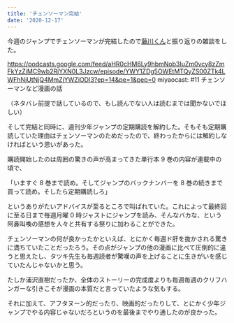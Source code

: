 ```yaml
---
title: 'チェンソーマン完結'
date: '2020-12-17'
---
```


今週のジャンプでチェンソーマンが完結したので[藤川くん](https://twitter.com/ushiro_noko)と振り返りの雑談をした。

https://podcasts.google.com/feed/aHR0cHM6Ly9hbmNob3IuZm0vcy8zZmFkYzZiMC9wb2RjYXN0L3Jzcw/episode/YWY1ZDg5OWEtMTQyZS00ZTk4LWFhNjUtNjQ4MmZjYWZiODI3?ep=14&pe=1&pep=0
miyaocast: #11 チェンソーマンなど漫画の話

（ネタバレ前提で話しているので、もし読んでない人は読むまでは聞かないでほしい）

そして完結と同時に、週刊少年ジャンプの定期購読を解約した。そもそも定期購読していた理由はチェンソーマンのためだったので、終わったからには解約しなければという思いがあった。

購読開始したのは周囲の驚きの声が高まってきた単行本 9 巻の内容が連載中の頃で、

「いますぐ 8 巻まで読め。そしてジャンプのバックナンバーを 8 巻の続きまで買って読め。そしたら定期購読しろ」

というありがたいアドバイスが至るところで叫ばれていた。これによって最終回に至る日まで毎週月曜 0 時ジャストにジャンプを読み、そんなバカな、という阿鼻叫喚の感想を人々と共有する祭りに加わることができた。

チェンソーマンの何が良かったかといえば、とにかく毎週ド肝を抜かされる驚きに満ちていたことだったろう。その点がジャンプの他の漫画に比べて圧倒的に違うと思えたし、タツキ先生も毎週読者が驚嘆の声を上げることに生きがいを感じていたんじゃないかと思う。

たしか浦沢直樹だったか、全体のストーリーの完成度よりも毎週毎週のクリフハンガーな引きこそが漫画の本質だと言っていたような気もする。

それに加えて、アフタヌーン的だったり、映画的だったりして、とにかく少年ジャンプでやる内容じゃないだろというのを最後までやり通したのが良かった。
